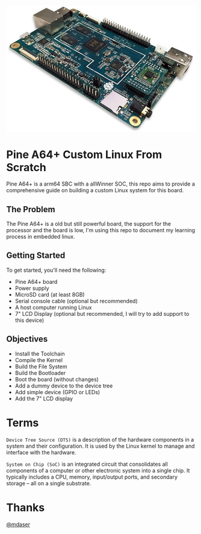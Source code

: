 ![Pine64 + Board](./.content/pine_a64.jpg)
# Pine A64+ Custom Linux From Scratch

Pine A64+ is a arm64 SBC with a allWinner SOC, this repo aims to provide a comprehensive guide on building a custom Linux system for this board.

## The Problem

The Pine A64+ is a old but still powerful board, the support for the processor and the board is low, I'm using this repo to document my learning process in embedded linux.

## Getting Started

To get started, you'll need the following:

- Pine A64+ board
- Power supply
- MicroSD card (at least 8GB)
- Serial console cable (optional but recommended)
- A host computer running Linux
- 7" LCD Display (optional but recommended, I will try to add support to this device)

## Objectives

- Install the Toolchain
- Compile the Kernel
- Build the File System
- Build the Bootloader
- Boot the board (without changes)
- Add a dummy device to the device tree
- Add simple device (GPIO or LEDs)
- Add the 7" LCD display

# Terms 

`Device Tree Source (DTS)` is a description of the hardware components in a system and their configuration. It is used by the Linux kernel to manage and interface with the hardware.

`System on Chip (SoC)` is an integrated circuit that consolidates all components of a computer or other electronic system into a single chip. It typically includes a CPU, memory, input/output ports, and secondary storage – all on a single substrate.

# Thanks

[@mdaser](github.com/mdaser/pine64/)